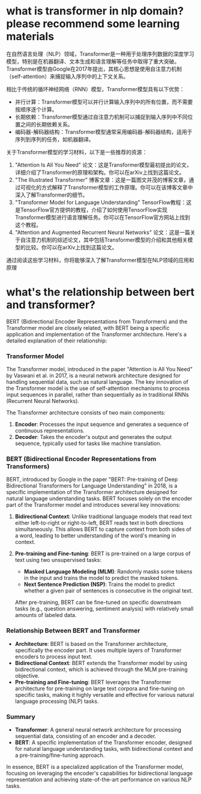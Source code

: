 # what is transformer in nlp domain? please recommend some learning materials

在自然语言处理（NLP）领域，Transformer是一种用于处理序列数据的深度学习模型，特别是在机器翻译、文本生成和语言理解等任务中取得了重大突破。Transformer模型由Google在2017年提出，其核心思想是使用自注意力机制（self-attention）来捕捉输入序列中的上下文关系。

相比于传统的循环神经网络（RNN）模型，Transformer模型具有以下优势：
- 并行计算：Transformer模型可以并行计算输入序列中的所有位置，而不需要按顺序逐个计算。
- 长期依赖：Transformer模型通过自注意力机制可以捕捉到输入序列中不同位置之间的长期依赖关系。
- 编码器-解码器结构：Transformer模型通常采用编码器-解码器结构，适用于序列到序列的任务，如机器翻译。

关于Transformer模型的学习材料，以下是一些推荐的资源：
1. "Attention Is All You Need" 论文：这是Transformer模型最初提出的论文，详细介绍了Transformer的原理和架构。你可以在arXiv上找到这篇论文。
2. "The Illustrated Transformer" 博客文章：这是一篇图文并茂的博客文章，通过可视化的方式解释了Transformer模型的工作原理。你可以在该博客文章中深入了解Transformer的细节。
3. "Transformer Model for Language Understanding" TensorFlow教程：这是TensorFlow官方提供的教程，介绍了如何使用TensorFlow实现Transformer模型进行语言理解任务。你可以在TensorFlow官方网站上找到这个教程。
4. "Attention and Augmented Recurrent Neural Networks" 论文：这是一篇关于自注意力机制的综述论文，其中包括Transformer模型的介绍和其他相关模型的比较。你可以在arXiv上找到这篇论文。

通过阅读这些学习材料，你将能够深入了解Transformer模型在NLP领域的应用和原理

# what's the relationship between bert and transformer?

BERT (Bidirectional Encoder Representations from Transformers) and the Transformer model are closely related, with BERT being a specific application and implementation of the Transformer architecture. Here's a detailed explanation of their relationship:

### Transformer Model

The Transformer model, introduced in the paper "Attention is All You Need" by Vaswani et al. in 2017, is a neural network architecture designed for handling sequential data, such as natural language. The key innovation of the Transformer model is the use of self-attention mechanisms to process input sequences in parallel, rather than sequentially as in traditional RNNs (Recurrent Neural Networks).

The Transformer architecture consists of two main components:
1. **Encoder**: Processes the input sequence and generates a sequence of continuous representations.
2. **Decoder**: Takes the encoder's output and generates the output sequence, typically used for tasks like machine translation.

### BERT (Bidirectional Encoder Representations from Transformers)

BERT, introduced by Google in the paper "BERT: Pre-training of Deep Bidirectional Transformers for Language Understanding" in 2018, is a specific implementation of the Transformer architecture designed for natural language understanding tasks. BERT focuses solely on the encoder part of the Transformer model and introduces several key innovations:

1. **Bidirectional Context**: Unlike traditional language models that read text either left-to-right or right-to-left, BERT reads text in both directions simultaneously. This allows BERT to capture context from both sides of a word, leading to better understanding of the word's meaning in context.

2. **Pre-training and Fine-tuning**: BERT is pre-trained on a large corpus of text using two unsupervised tasks:
   - **Masked Language Modeling (MLM)**: Randomly masks some tokens in the input and trains the model to predict the masked tokens.
   - **Next Sentence Prediction (NSP)**: Trains the model to predict whether a given pair of sentences is consecutive in the original text.
   
   After pre-training, BERT can be fine-tuned on specific downstream tasks (e.g., question answering, sentiment analysis) with relatively small amounts of labeled data.

### Relationship Between BERT and Transformer

- **Architecture**: BERT is based on the Transformer architecture, specifically the encoder part. It uses multiple layers of Transformer encoders to process input text.
- **Bidirectional Context**: BERT extends the Transformer model by using bidirectional context, which is achieved through the MLM pre-training objective.
- **Pre-training and Fine-tuning**: BERT leverages the Transformer architecture for pre-training on large text corpora and fine-tuning on specific tasks, making it highly versatile and effective for various natural language processing (NLP) tasks.

### Summary

- **Transformer**: A general neural network architecture for processing sequential data, consisting of an encoder and a decoder.
- **BERT**: A specific implementation of the Transformer encoder, designed for natural language understanding tasks, with bidirectional context and a pre-training/fine-tuning approach.

In essence, BERT is a specialized application of the Transformer model, focusing on leveraging the encoder's capabilities for bidirectional language representation and achieving state-of-the-art performance on various NLP tasks.